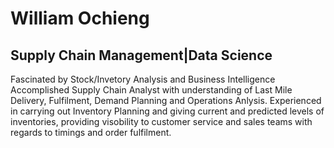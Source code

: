 # William Ochieng
## Supply Chain Management|Data Science
Fascinated by Stock/Invetory Analysis and Business Intelligence
Accomplished Supply Chain Analyst with understanding of Last Mile Delivery, Fulfilment, Demand Planning and Operations Anlysis. Experienced in carrying out Inventory Planning and giving current and predicted levels of inventories, providing visobility to customer service and sales teams with regards to timings and order fulfilment.
